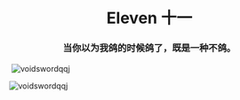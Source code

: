 <h1 align="center">Eleven 十一</h1>
<h3 align="center">当你以为我鸽的时候鸽了，既是一种不鸽。</h3>



<p>&nbsp;<img align="center" src="https://github-readme-stats.vercel.app/api?username=voidswordqqj&show_icons=true&locale=cn" alt="voidswordqqj" /></p>



<p><img align="center" src="https://github-readme-stats.vercel.app/api/top-langs?username=voidswordqqj&show_icons=true&locale=cn&layout=compact" alt="voidswordqqj" /></p>
